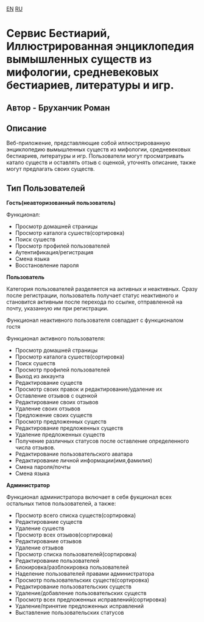 [EN](/README.md) [RU](/README.ru.md)
# Сервис Бестиарий, Иллюстрированная энциклопедия вымышленных существ из мифологии, средневековых бестиариев, литературы и игр.
## Автор - Бруханчик Роман

## Описание 
Веб-приложение, представляющие собой иллюстрированную энциклопедию вымышленных существ из мифологии, средневековых бестиариев, литературы и игр. Пользователи могут просматривать катало существ и оставлять отзыв с оценкой, уточнять описание, также могут предлагать своих существ.
## Тип Пользователей
**Гость(неавторизованный пользователь)**

Функционал:
* Просмотр домашней страницы
* Просмотр каталога сушеств(сортировка)
* Поиск сушеств
* Просмотр профилей пользователей
* Аутентификация/регистрация
* Смена языка
* Восстановление пароля

**Пользователь**

Категория пользователей разделяется на активных и неактивных.
Сразу после регистрации, пользователь получает статус неактивного и становится активным после перехода по ссылке, отправленной на почту, указанную им при регистрации.

Функционал неактивного пользователя совпадает с функционалом гостя

Функционал активного пользователя:
* Просмотр домашней страницы
* Просмотр каталога сушеств(сортировка)
* Поиск сушеств
* Просмотр профилей пользователей
* Выход из аккаунта
* Редактирование существ
* Просмотр своих правок и редактирование/удаление их 
* Оставление отзывов с оценкой
* Редактирование своих отзывов
* Удаление своих отзывов
* Предложение своих существ
* Просмотр предложенных существ
* Редактирование предложенных существ
* Удаление предложенных существ
* Получение различных статусов после оставление определенного числа отзывов.
* Редактирование пользовательского аватара
* Редактирование личной информации(имя,фамилия)
* Смена пароля/почты
* Смена языка

**Администратор**

Функционал администратора включает в себя фукционал всех остальных типов пользователей, а также:
* Просмотр всего списка существ(сортировка)
* Редактирование существ
* Удаление сушеств
* Просмотр всех отзывов(сортировка)
* Редактирование отзывов
* Удаление отзывов
* Просмотр списка пользователей(сортировка)
* Редактирование пользователей
* Блокировка/разблокировка пользователей
* Наделение пользователей правами администратора
* Просмотр пользовательских существ(сортировка)
* Редактирование пользовательских существ
* Удаление/добавление пользовательских существ
* Просмотр всех предложенных исправлений(сортировка)
* Удаление/принятие предложенных исправлений
* Выставление пользовательских статусов
